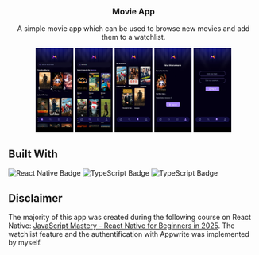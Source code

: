 <!-- Improved compatibility of back to top link: See: https://github.com/othneildrew/Best-README-Template/pull/73 -->
<a id="readme-top"></a>

<!-- PROJECT LOGO -->
<br />
<div align="center">

<h3 align="center">Movie App</h3>

  <p align="center">
      A simple movie app which can be used to browse new movies and add them to a watchlist.
  </p>
</div>

<div align="center">
   <img src="./assets/images/readme_home.jpeg" width="15%">
   <img src="./assets/images/readme_search.jpeg" width="15%">
   <img src="./assets/images/readme_watchlist.jpeg" width="15%">
   <img src="./assets/images/readme_profile.jpeg" width="15%">
   <img src="./assets/images/readme_signin.jpeg" width="15%">
</div>

<!-- ABOUT THE PROJECT -->
## Built With

<div>
  <img src="https://img.shields.io/badge/React Native-61DAFB?style=for-the-badge&logo=react&logoColor=000" alt="React Native Badge"/>
  <img src="https://img.shields.io/badge/TypeScript-3178C6?style=for-the-badge&logo=typescript&logoColor=fff" alt="TypeScript Badge"/>
  <img src="https://img.shields.io/badge/Appwrite-FD366E?style=for-the-badge&logo=appwrite&logoColor=fff" alt="TypeScript Badge"/>
</div>

<!-- DISCLAIMERS -->
## Disclaimer

The majority of this app was created during the following course on React Native: [JavaScript Mastery - React Native for Beginners in 2025](https://youtu.be/f8Z9JyB2EIE?si=o74Du2DS1VQF0v5W).
The watchlist feature and the authentification with Appwrite was implemented by myself.
